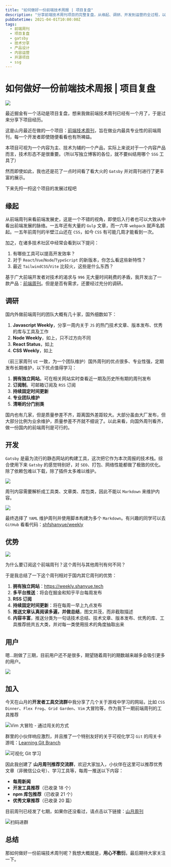 ```yaml
---
title: "如何做好一份前端技术周报 | 项目复盘"
description: "分享前端技术周刊项目的完整复盘，从缘起、调研、开发到运营的全过程，以及如何使用 Gatsby 构建专业的技术周刊网站"
pubDatetime: 2021-04-01T10:00:00Z
tags:
  - 前端周刊
  - 项目复盘
  - gatsby
  - 技术分享
  - 产品设计
  - 内容运营
  - 开源项目
  - ssg
---
```


# 如何做好一份前端技术周报 | 项目复盘

![](https://cdn.jsdelivr.net/gh/shfshanyue/blog/post/assets/weekly-mulu.png)

最近掘金有一个活动是项目复盘，想来我做前端技术周刊已经有一个月了，于是过来分享下项目经历。

这是山月最近在做的一个项目：[前端技术周刊](https://weekly.shanyue.tech/)，旨在做业内最具专业性的前端周刊，每一个开发者即使随便看看也有所裨益。

本项目可视为一个内容为主、技术为辅的一个产品，实际上来说对于一个内容产品而言，技术形态不是很重要。（所以写独立博客的各位，就不要纠结用哪个 `SSG` 工具了）

然而即使如此，我也还是花了一点时间看了看大火的 `Gatsby` 并对周刊进行了更丰富的展示。

下来先捋一捋这个项目的发展过程吧

## 缘起

从前端周刊来看前端发展史，这是一个不错的视角，即使后入行者也可以大致从中看出前端发展的脉络。一五年还有大量的 `Gulp` 文章，而一六年 `webpack` 就声名鹊起。一五年前周刊的半壁江山还在 `CSS`，如今 `CSS` 有可能几周才能看到一次。

加之，在诸多技术社区中经常会看到以下提问：

1. 有哪些工具可以提高开发效率？
2. 对于 `React`/`Vue`/`Node`/`TypeScript` 的新版本，你怎么看这些新特性？
3. 最近 `TailwindCSS`/`Vite` 比较火，这些是什么东西？

基于广大前端开发者对技术的渴求与 `996` 无大量时间耗费的矛盾，我开发出了一款产品：[前端周刊](https://weekly.shanyue.tech)。但是是否有需求，还要经过充分的调研。

## 调研

国内外做前端周刊的团队大概有几十家，国外细数如下：

1. **Javascript Weekly**，分享一周内关于 `JS` 的热门技术文章、版本发布、优秀的库与工具及工作
2. **Node Weekly**，如上，只不过方向不同
3. **React Status**，如上
4. **CSS Weekly**，如上

（前三家周刊 `UI` 一致，为一个团队维护）国外周刊的优点很多、专业性强，定期发布长期维护，以下优点值得学习：

1. **拥有独立网站**。可在相关网站实时查看近一期及历史所有期的周刊发布
2. **订阅制**。可邮箱订阅及 `RSS` 订阅
3. **持续固定时间更新**
4. **专业团队维护**
5. **清晰的分门别类**

国内也有几家，但是质量参差不齐，距离国外差距较大。大部分虽由大厂发布，但大部分比例为业余维护，质量参差不齐就不细说了。以此来看，向国外周刊看齐，做一份国内的前端周刊是可行的。

## 开发

`Gatsby` 是最为流行的静态网站的构建工具，这次把它作为本次周报的技术栈。综合使用下来 `Gatsby` 的感觉特别好，对 `SEO`、打包、网络性能都做了极致的优化。除了依赖包难以下载，除了插件太多难以维护。

![](https://cdn.jsdelivr.net/gh/shfshanyue/blog/post/assets/gatsby-vs.png)

周刊内容需要解析成工具类、文章类、库包类，因此不能以 `Markdown` 来维护内容。

![](https://cdn.jsdelivr.net/gh/shfshanyue/blog/post/assets/weekly-leibie.png)

最终选择了 `YAML` 维护周刊并使用脚本构建为多个 `Markdown`。有兴趣的同学可以去 `GitHub` 看看代码：[shfshanyue/weekly](https://github.com/shfshanyue/weekly)

## 优势

![](https://cdn.jsdelivr.net/gh/shfshanyue/blog/post/assets/weekly-mulu.png)

为什么要订阅这个前端周刊？这个周刊与其他周刊有何不同？

于是我总结了一下这个周刊相对于国内其它周刊的优势：

1. **拥有独立网站**：<https://weekly.shanyue.tech>
2. **多平台推送**：将会在掘金和知乎平台每周发布
3. **RSS 订阅**
4. **持续固定时间更新**：将在每周一早上九点发布
5. **推送文章认真阅读多遍，并做总结**，图文并茂，而非截取描述
6. **内容丰富**，推送分类为一句话技术总结、技术文章、版本发布、优秀的库、工具推荐统共五大类，并对每一类使用技术的角度抽取出来

## 用户

嗯...刚做了三期，目前用户还不是很多，期望随着周刊的期数越来越多会吸引更多的用户。

![](https://cdn.jsdelivr.net/gh/shfshanyue/blog/post/assets/weekly-juejin.png)

## 加入

今天在山月的**开发者工具交流群**中我分享了几个关于游戏中学习的网站，比如 `CSS Dinner`、`Flex Frog`、`Grid Garden`、`Vim` 大冒险等，作为我下一期前端周刊的工具推荐

![Vim 大冒险 - 通过闯关的方式](https://cdn.jsdelivr.net/gh/shfshanyue/blog/post/assets/vimadventure.png)

群里的小伙伴响应激烈，并且推了一个特别友好的关于可视化学习 `Git` 的闯关卡游戏：[Learning Git Branch](https://github.com/pcottle/learnGitBranching)

![可视化 Git 学习](https://cdn.jsdelivr.net/gh/shfshanyue/blog/post/assets/learngit.gif)

因此我创建了 **山月周刊推荐交流群**，欢迎大家加入，小伙伴在这里可以推荐优秀文章（非微信公众号）、学习工具等，每周一推送以下内容：

- **每周新闻**
- **开发工具推荐**（已收录 18 个）
- **npm 库包推荐**（已收录 21 个）
- **优秀文章推荐**（已收录 20 篇）

目前周刊已经发了七期，如果你还没看过，请点击以下链接：[山月周刊](https://weekly.shanyue.tech/)

![扫码进群](https://p6-juejin.byteimg.com/tos-cn-i-k3u1fbpfcp/5bce22c038424350a9e48da6c81ca87c~tplv-k3u1fbpfcp-watermark.image)

## 总结

那如何做好一份前端技术周刊呢？我想大概就是，**用心不敷衍**。最后期待大家关注一下。
